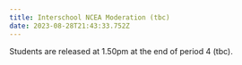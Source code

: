```yaml
---
title: Interschool NCEA Moderation (tbc)
date: 2023-08-28T21:43:33.752Z
---
```

Students are released at 1.50pm at the end of period 4 (tbc).